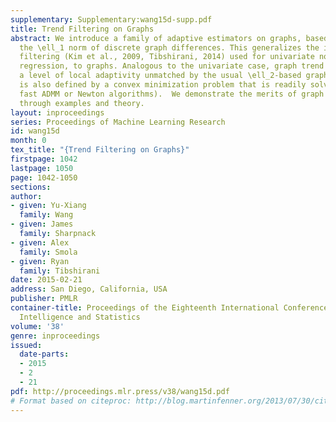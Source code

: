 ```yaml
---
supplementary: Supplementary:wang15d-supp.pdf
title: Trend Filtering on Graphs
abstract: We introduce a family of adaptive estimators on graphs, based on penalizing
  the \ell_1 norm of discrete graph differences. This generalizes the idea of trend
  filtering (Kim et al., 2009, Tibshirani, 2014) used for univariate nonparametric
  regression, to graphs. Analogous to the univariate case, graph trend filtering exhibits
  a level of local adaptivity unmatched by the usual \ell_2-based graph smoothers.  It
  is also defined by a convex minimization problem that is readily solved (e.g., by
  fast ADMM or Newton algorithms).  We demonstrate the merits of graph trend filtering
  through examples and theory.
layout: inproceedings
series: Proceedings of Machine Learning Research
id: wang15d
month: 0
tex_title: "{Trend Filtering on Graphs}"
firstpage: 1042
lastpage: 1050
page: 1042-1050
sections: 
author:
- given: Yu-Xiang
  family: Wang
- given: James
  family: Sharpnack
- given: Alex
  family: Smola
- given: Ryan
  family: Tibshirani
date: 2015-02-21
address: San Diego, California, USA
publisher: PMLR
container-title: Proceedings of the Eighteenth International Conference on Artificial
  Intelligence and Statistics
volume: '38'
genre: inproceedings
issued:
  date-parts:
  - 2015
  - 2
  - 21
pdf: http://proceedings.mlr.press/v38/wang15d.pdf
# Format based on citeproc: http://blog.martinfenner.org/2013/07/30/citeproc-yaml-for-bibliographies/
---
```

